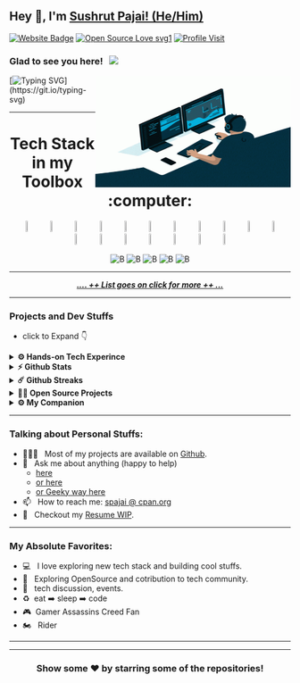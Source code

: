 ## Hey 👋, I'm [Sushrut Pajai! (He/Him)](https://github.com/)
[![Website Badge](https://img.shields.io/badge/Website-3b5998?style=flat-square&logo=google-chrome&logoColor=white)](https://spajai.github.io/)
[![Open Source Love svg1](https://badges.frapsoft.com/os/v1/open-source.svg?v=103)](https://github.com/ellerbrock/open-source-badges/)
[![Profile Visit](https://visitcount.itsvg.in/api?id=spajai&label=Profile%20Views&color=3&icon=1&pretty=true)](https://visitcount.itsvg.in)

### Glad to see you here! &nbsp; ![](https://visitor-badge-reloaded.herokuapp.com/badge?page_id=spajai&color=00cf00)

<img align="right" height="200" width="350" alt="" src="https://raw.githubusercontent.com/spajai/ask-me-anything/master/static/coder.gif" />

[![Typing SVG](https://readme-typing-svg.herokuapp.com?font=Courgette&size=15&duration=1500&pause=200&multiline=true&width=470&height=200&lines=I'm+a+Computer+Science+%F0%9F%8E%93+graduate+and+Tech+geek.+%E2%9C%94%EF%B8%8F;A+Passionate+Software+Developer+by+profession.+%E2%9C%94%EF%B8%8F;Who+loves+to+solve+problems+by+code.+%E2%9C%94%EF%B8%8F;A+keen%2Cpassionate+and+quick+learner+%26+eager+to+learn+always.%E2%9C%94%EF%B8%8F;Building+Highly+scalable+Microservices.%E2%9C%94%EF%B8%8F;Helping+Business+scale+up+on+Technical+horizon.+%E2%9C%94%EF%B8%8F;For+bread+and+butter+%F0%9F%A4%93.)](https://git.io/typing-svg)

*******

<div align="center">
  <h1>Tech Stack in my Toolbox :computer: </h1>

<img src="https://cdn.jsdelivr.net/gh/devicons/devicon/icons/perl/perl-original.svg" width="8%" height="5%"/>
<img src="https://cdn.jsdelivr.net/gh/devicons/devicon/icons/go/go-original-wordmark.svg" width="8%" height="5%" />
<img src="https://cdn.jsdelivr.net/gh/devicons/devicon/icons/python/python-original.svg" width="8%" height="5%"/>
<img src="https://cdn.jsdelivr.net/gh/devicons/devicon/icons/go/go-original.svg" width="8%" height="5%"/>
<img src="https://cdn.jsdelivr.net/gh/devicons/devicon/icons/postgresql/postgresql-original-wordmark.svg" width="8%" height="5%"/>
<img src="https://cdn.jsdelivr.net/gh/devicons/devicon/icons/redis/redis-original-wordmark.svg" width="8%" height="5%"/>
<img src="https://grpc.io/img/logos/grpc-logo.png" width="8%" height="5%"/>

<img src="https://cdn.jsdelivr.net/gh/devicons/devicon/icons/amazonwebservices/amazonwebservices-original.svg" width="8%" height="5%"/>
<img src="https://cdn.jsdelivr.net/gh/devicons/devicon/icons/oracle/oracle-original.svg" width="8%" height="5%"/>
<img src="https://cdn.jsdelivr.net/gh/devicons/devicon/icons/bash/bash-original.svg" width="8%" height="5%"/>
<img src="https://cdn.jsdelivr.net/gh/devicons/devicon/icons/mysql/mysql-original-wordmark.svg" width="8%" height="5%"/>
<img src="https://cdn.jsdelivr.net/gh/devicons/devicon/icons/sqlite/sqlite-original-wordmark.svg" width="8%" height="5%"/>
<img src="https://cdn.jsdelivr.net/gh/devicons/devicon/icons/mongodb/mongodb-original-wordmark.svg" width="8%" height="5%"/>
<img src="https://cdn.jsdelivr.net/gh/devicons/devicon/icons/docker/docker-original.svg" width="8%" height="5%"/>
<img src="https://cdn.jsdelivr.net/gh/devicons/devicon/icons/raspberrypi/raspberrypi-original.svg" width="8%" height="5%"/>
<img src="https://cdn.jsdelivr.net/gh/devicons/devicon/icons/linux/linux-original.svg" width="8%" height="5%"/>
<img src="https://cdn.jsdelivr.net/gh/devicons/devicon/icons/windows8/windows8-original.svg" width="8%" height="5%"/>
<img src="https://cdn.jsdelivr.net/gh/devicons/devicon/icons/vscode/vscode-original.svg" width="8%" height="5%"/>

![B](https://icongr.am/devicon/html5-original.svg?size=55&color=563d7c)
![B](https://icongr.am/devicon/bootstrap-plain.svg?size=55&color=563d7c)
![B](https://icongr.am/devicon/javascript-original.svg?size=55&color=563d7c)
![B](https://icongr.am/devicon/git-original.svg?size=55&color=563d7c)
![B](https://icongr.am/octicons/mark-github.svg?size=55&color=949494)

*******
<i><b>[.... ++ List goes on click for more ++ ...](#projects-and-dev-stuffs)</b></i>
</div>

*******

### Projects and Dev Stuffs
- click to Expand 👇

<details>	
  <br />
  <summary><b>⚙️ Hands-on Tech Experince </b></summary>
  	<ul>
  	    <li><pre>

Python | Golang | Perl  | OpenSource | Backend Developer

📢 Frameworks:- ( 🐫 🐪 ) 📢
        ✔️ Perl framework like DANCER 1/2 🐪
        ✔️ Perl Catalyst  🐪
        ✔️ Perl Mojolicious 🐪
        ✔️ Mod Perl 🐪
        ✔️ CGI  🐪
        ✔️ Plack, PSGI 🐪
        ✔️ DBIx, Moose 🐪
        ✔️ CPAN Modules 🐪
        ✔️ Flask 
        ✔️ Gin

📢 Technologies / Platform / OpenSource 📢
           ✔️ Golang | Python | Perl 🐫
           ✔️ Bash Script | Linux | Unix | Oracle | Bootstrap | Apache 
           ✔️ JavaScript | Shell Script |  Vb Script 
           ✔️ RESTFUL | SOAP | AJAX | JSON | XML | gRPC
           ✔️ VmWare | Unit Test | Redis | Elastic Search |  ELK stack
           ✔️ RabbitMq | Cron Scheduling | Text Parsing | CPAN
           ✔️ Github | SVN | Perforce
           ✔️ BootStrap | PHP | NodeJs

📢 Platforms 📢
           ✔️ Linux 🐧
           ✔️ Windows 💠
           ✔️ Mac os X
           ✔️ AWS
           ✔️ Azure 
           ✔️ RaspberryPi 3/4 🥧
           ✔️ Docker 🐳

📢 OpenSource Projects  📢
           ✔️ Freeside
           ✔️ OTRS 6, OTRS 5 
           ✔️ Also has hands-on experience on technologies like Template Toolkit, HTML Template and many more

📢 Areas of Expertise  📢
          ✔️ Perl Infrastructures 🐫 🐪
          ✔️ Web Application  🌐
          ✔️ Platform Optimization 🛠
          ✔️ Platform Integration  🔧
          ✔️ Web scrapping         🧹
          ✔️ Automation  🤖
          ✔️ Architectural design  💯 ♻️
          ✔️ OCR ( Image / PDF ) to Text
          ✔️ Unit / Integration Test 🩺
          ✔️ ETL infrastructure   💯 
          ✔️ DataMining Infrastructure 💯 
          ✔️ 📈 Analytics Dashboard 📈
          ✔️ Fullstack  Development 🌐
          ✔️ Backend Expert ✔️
          ✔️ Highly Scalable REST / SOAP API  📏
          ✔️ Complex algorithm / Data structures ✅
          ✔️ Data Engineering 📈

📢 DataBase 📢
        ✔️ MySQL 🐬
        ✔️ Oracle
        ✔️ MongoDB
        ✔️ Postgres 🐘
        ✔️ SQLite
        ✔️ MariaDB
        ✔️ InFlux

📢 Domains worked on 📢
        ✔️ Healthcare (USA)  💊
        ✔️ Translation & Interpretation 📑
        ✔️ Analytics 📈
        ✔️ Payment and Finance 💸
        ✔️ Telecom 📠
        ✔️ RealEstate 🏘
        ✔️ SAS  💿
</pre>
</li>
	</ul>	
</details>
<details>	
  <summary><b>⚡ Github Stats</b></summary>

  <br />
  <img height="180em" src="https://github-readme-stats.vercel.app/api?username=spajai&show_icons=true&hide_border=true&&count_private=true&include_all_commits=true&theme=synthwave" />
  <img height="180em" src="https://github-readme-stats.vercel.app/api/top-langs/?username=spajai&exclude_repo=KNN-Image-Classification&show_icons=true&hide_border=true&layout=compact&langs_count=8&theme=dark"/>
</details>

<details>	
  <summary><b>☄️ Github Streaks</b></summary>

  <br />
  <img height="180em" src="https://github-readme-streak-stats.herokuapp.com/?user=spajai&hide_border=true&theme=dark" />
</details>

<details>
  <summary><b>🧑‍🚀 Open Source Projects</b></summary>

  <br />
  <table>
    <thead align="center">
      <tr border: none;>
        <td><b>💻 Projects</b></td>
        <td><b>🌟 Stars</b></td>
        <td><b>🍴 Forks</b></td>
        <td><b>🐛 Issues</b></td>
        <td><b>🔔 Pull Requests</b></td>
        <td><b>👨‍💻 Language</b></td>
      </tr>
    </thead>
    <tbody>
      <tr>
	      <td><a href="https://github.com/spajai/Ocr-OcrSpace"><b>🚀 Ocr-OcrSpace</b></a></td>
        <td><img alt="Stars" src="https://img.shields.io/github/stars/spajai/Ocr-OcrSpace?style=flat-square&labelColor=343b41"/></td>
        <td><img alt="Forks" src="https://img.shields.io/github/forks/spajai/Ocr-OcrSpace?style=flat-square&labelColor=343b41"/></td>
        <td><img alt="Issues" src="https://img.shields.io/github/issues/spajai/Ocr-OcrSpace?style=flat-square"/></td>
        <td><img alt="Pull Requests" src="https://img.shields.io/github/issues-pr/spajai/Ocr-OcrSpace?style=flat-square"/></td>
        <td><img alt="Language" src="https://img.shields.io/github/languages/top/spajai/Ocr-OcrSpace?style=flat-square"/></td>
      </tr>
      <tr>
	      <td><a href="https://github.com/spajai/Catalyst-Plugin-Session-Store-Redis-Fast"><b> Catalyst-Plugin-Session-Store-Redis-Fast</b></a></td>
        <td><img alt="Stars" src="https://img.shields.io/github/stars/spajai/Catalyst-Plugin-Session-Store-Redis-Fast?style=flat-square&labelColor=343b41"/></td>
        <td><img alt="Forks" src="https://img.shields.io/github/forks/spajai/Catalyst-Plugin-Session-Store-Redis-Fast?style=flat-square&labelColor=343b41"/></td>
        <td><img alt="Issues" src="https://img.shields.io/github/issues/spajai/Catalyst-Plugin-Session-Store-Redis-Fast?style=flat-square"/></td>
        <td><img alt="Pull Requests" src="https://img.shields.io/github/issues-pr/spajai/Catalyst-Plugin-Session-Store-Redis-Fast?style=flat-square"/></td>
        <td><img alt="Language" src="https://img.shields.io/github/languages/top/spajai/Catalyst-Plugin-Session-Store-Redis-Fast?label=javascript&style=flat-square"/></td>
      </tr>
      <tr>
	      <td><a href="https://github.com/spajai/developer-dashboard-for-jira"><b>👨🏻‍💻 developer-dashboard-for-jira</b></a></td>
        <td><img alt="Stars" src="https://img.shields.io/github/stars/spajai/developer-dashboard-for-jira?style=flat-square&labelColor=343b41"/></td>
        <td><img alt="Forks" src="https://img.shields.io/github/forks/spajai/developer-dashboard-for-jira?style=flat-square&labelColor=343b41"/></td>
        <td><img alt="Issues" src="https://img.shields.io/github/issues/spajai/developer-dashboard-for-jira?style=flat-square"/></td>
        <td><img alt="Pull Requests" src="https://img.shields.io/github/issues-pr/spajai/developer-dashboard-for-jira?style=flat-square"/></td>
        <td><img alt="Language" src="https://img.shields.io/github/languages/top/spajai/developer-dashboard-for-jira?style=flat-square"/></td> 
      </tr>
      <tr>
	      <td><a href="https://github.com/spajai/ToDo"><b>ToDo</b></a></td>
        <td><img alt="Stars" src="https://img.shields.io/github/stars/spajai/ToDo?style=flat-square&labelColor=343b41"/></td>
        <td><img alt="Forks" src="https://img.shields.io/github/forks/spajai/ToDo?style=flat-square&labelColor=343b41"/></td>
        <td><img alt="Issues" src="https://img.shields.io/github/issues/spajai/ToDo?style=flat-square"/></td>
        <td><img alt="Pull Requests" src="https://img.shields.io/github/issues-pr/spajai/ToDo?style=flat-square"/></td>
        <td><img alt="Language" src="https://img.shields.io/badge/markdown-100%25-blue?style=flat-square"/></td> 
      </tr>
    </tbody>
  </table>
  <br />
</details>
 
<details>	
  <br />
  <summary><b>⚙️ My Companion</b></summary>
  	<ul>
  	    <li><b>OS:</b> 
        <ul>
        <li>Ubuntu 18.10/20.04</li>
        <li>Windows 10</li>
        <li>macOS Monterey</li>
      </ul>
	    <li><b>HardWare: </b> 
      <ul>
        <li><i><b>Custom Rig (i9-10900k,64Gb, RTX-3080)</li></b> </i>
        <li><i><b>Lenovo Y50-70 (i7, 16Gb, GTX-860M)</li></b></i> 
        <li><i><b>Mid Gamer (i5,12Gb, GFX 220)</li></b> </i>
        <li><i><b>Low End (i3, 8Gb, GT 210)</li></b> </i>
        <li><i><b>Pi3 (ARM-64, 2Gb)</li></b> </i>
        <li><i><b>Pi4 (ARM-64, 4Gb)</li></b></i>
     </ul>
     </li>
  	    <li><b>Browser: </b> Chromium engine powered Browser</li>
	    <li><b>Terminal: </b>MobaXterm</li>
	    <li><b>Code Editor:</b> VSCode, NotePad++</li>
	    <li><b>To Stay Updated:</b> Dev.to,Linkedin</li>
	    <br />
	⚛️ Checkout My ScreenRC Configrations <a href="https://gist.github.com/spajai/0408b85e59802e2afddb759b3c4ed49c">Here</a>.
	</ul>	
</details>

*******
### Talking about Personal Stuffs:
- 👨🏻‍💻 &nbsp; Most of my projects are available on [Github](https://github.com/spajai).
- 💬 &nbsp; Ask me about anything (happy to help)
  * [here](https://forms.gle/bzRsrh1mwLwtV9mt5)
  * [or here](https://github.com/spajai/ask-me-anything/discussions/1)
  * [or Geeky way here](https://github.com/spajai/ask-me-anything/issues/new?assignees=spajai&labels=help+wanted%2C+question&template=ask-template.md&title=I+have+a+query)
- 📫 &nbsp; How to reach me: [spajai @ cpan.org](mailto:spajai@cpan.org)
- 📝 &nbsp; Checkout my [Resume WIP](https://github.com/spajai/ask-me-anything/blob/master/resume.pdf).
*******

### My Absolute Favorites:
- 💻 &nbsp; I love exploring new tech stack and building cool stuffs.
- 📰 &nbsp; Exploring OpenSource and cotribution to tech community.
- 🍕 &nbsp; tech discussion, events.
- :recycle: &nbsp;eat :arrow_right: sleep :arrow_right: code
- :video_game: &nbsp;Gamer Assassins Creed Fan
- 🏍️  &nbsp; Rider
*******

*******

<div align="center">

### Show some ❤️ by starring some of the repositories!

</div>
